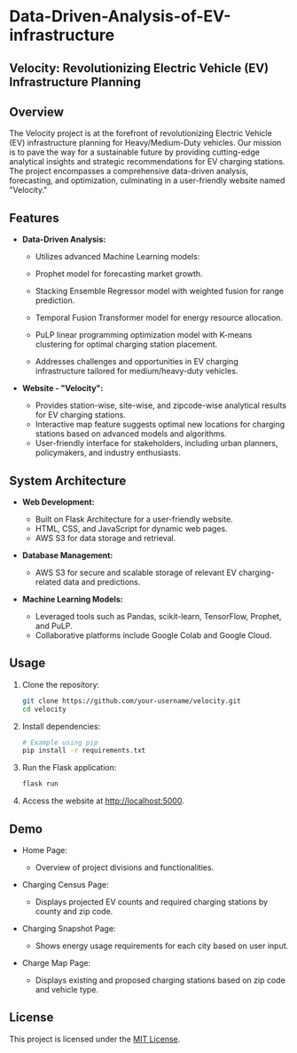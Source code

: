 # Data-Driven-Analysis-of-EV-infrastructure

## Velocity: Revolutionizing Electric Vehicle (EV) Infrastructure Planning

## Overview

The Velocity project is at the forefront of revolutionizing Electric Vehicle (EV) infrastructure planning for Heavy/Medium-Duty vehicles. Our mission is to pave the way for a sustainable future by providing cutting-edge analytical insights and strategic recommendations for EV charging stations. The project encompasses a comprehensive data-driven analysis, forecasting, and optimization, culminating in a user-friendly website named "Velocity."

## Features

- **Data-Driven Analysis:**
  - Utilizes advanced Machine Learning models:
  - Prophet model for forecasting market growth.
  - Stacking Ensemble Regressor model with weighted fusion for range prediction.
  - Temporal Fusion Transformer model for energy resource allocation.
  - PuLP linear programming optimization model with K-means clustering for optimal charging station placement.

  - Addresses challenges and opportunities in EV charging infrastructure tailored for medium/heavy-duty vehicles.

- **Website - "Velocity":**
  - Provides station-wise, site-wise, and zipcode-wise analytical results for EV charging stations.
  - Interactive map feature suggests optimal new locations for charging stations based on advanced models and algorithms.
  - User-friendly interface for stakeholders, including urban planners, policymakers, and industry enthusiasts.

## System Architecture

- **Web Development:**
  - Built on Flask Architecture for a user-friendly website.
  - HTML, CSS, and JavaScript for dynamic web pages.
  - AWS S3 for data storage and retrieval.

- **Database Management:**
  - AWS S3 for secure and scalable storage of relevant EV charging-related data and predictions.

- **Machine Learning Models:**
  - Leveraged tools such as Pandas, scikit-learn, TensorFlow, Prophet, and PuLP.
  - Collaborative platforms include Google Colab and Google Cloud.

## Usage

1. Clone the repository:

    ```bash
    git clone https://github.com/your-username/velocity.git
    cd velocity
    ```

2. Install dependencies:

    ```bash
    # Example using pip
    pip install -r requirements.txt
    ```

3. Run the Flask application:

    ```bash
    flask run
    ```

4. Access the website at [http://localhost:5000](http://localhost:5000).

## Demo

- Home Page:
  - Overview of project divisions and functionalities.

- Charging Census Page:
  - Displays projected EV counts and required charging stations by county and zip code.

- Charging Snapshot Page:
  - Shows energy usage requirements for each city based on user input.

- Charge Map Page:
  - Displays existing and proposed charging stations based on zip code and vehicle type.

## License

This project is licensed under the [MIT License](LICENSE).


